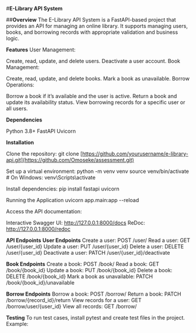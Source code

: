 #**E-Library API System**

##**Overview**
The E-Library API System is a FastAPI-based project that provides an API for managing an online library. It supports managing users, books, and borrowing records with appropriate validation and business logic.

**Features**
User Management:

Create, read, update, and delete users.
Deactivate a user account.
Book Management:

Create, read, update, and delete books.
Mark a book as unavailable.
Borrow Operations:

Borrow a book if it’s available and the user is active.
Return a book and update its availability status.
View borrowing records for a specific user or all users.

**Dependencies**

Python 3.8+
FastAPI
Uvicorn

**Installation**

Clone the repository:
git clone [https://github.com/yourusername/e-library-api.git](https://github.com/Omoseke/assessment.git)

Set up a virtual environment:
python -m venv venv
source venv/bin/activate  # On Windows: venv\Scripts\activate

Install dependencies:
pip install fastapi uvicorn

Running the Application
uvicorn app.main:app --reload

Access the API documentation:

Interactive Swagger UI: http://127.0.0.1:8000/docs
ReDoc: http://127.0.0.1:8000/redoc

**API Endpoints**
**User Endpoints**
Create a user: POST /user/
Read a user: GET /user/{user_id}
Update a user: PUT /user/{user_id}
Delete a user: DELETE /user/{user_id}
Deactivate a user: PATCH /user/{user_id}/deactivate

**Book Endpoints**
Create a book: POST /book/
Read a book: GET /book/{book_id}
Update a book: PUT /book/{book_id}
Delete a book: DELETE /book/{book_id}
Mark a book as unavailable: PATCH /book/{book_id}/unavailable

**Borrow Endpoints**
Borrow a book: POST /borrow/
Return a book: PATCH /borrow/{record_id}/return
View records for a user: GET /borrow/user/{user_id}
View all records: GET /borrow/

**Testing**
To run test cases, install pytest and create test files in the project. Example:

